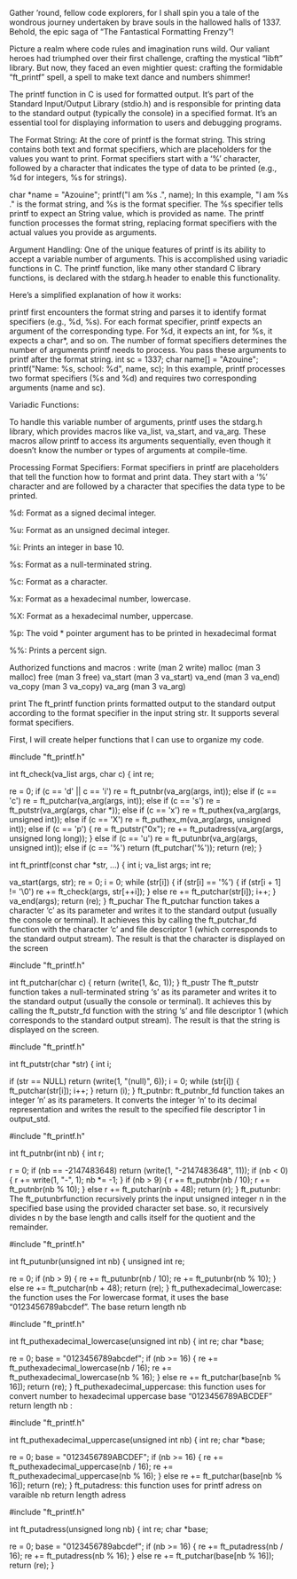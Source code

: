 Gather ’round, fellow code explorers, for I shall spin you a tale of the wondrous journey undertaken by brave souls in the hallowed halls of 1337. Behold, the epic saga of “The Fantastical Formatting Frenzy”!

Picture a realm where code rules and imagination runs wild. Our valiant heroes had triumphed over their first challenge, crafting the mystical “libft” library. But now, they faced an even mightier quest: crafting the formidable “ft_printf” spell, a spell to make text dance and numbers shimmer!

The printf function in C is used for formatted output. It’s part of the Standard Input/Output Library (stdio.h) and is responsible for printing data to the standard output (typically the console) in a specified format. It’s an essential tool for displaying information to users and debugging programs.

The Format String:
At the core of printf is the format string. This string contains both text and format specifiers, which are placeholders for the values you want to print. Format specifiers start with a ‘%’ character, followed by a character that indicates the type of data to be printed (e.g., %d for integers, %s for strings).

char *name = "Azouine";
printf("I am %s .", name);
In this example, "I am %s ." is the format string, and %s is the format specifier. The %s specifier tells printf to expect an String value, which is provided as name. The printf function processes the format string, replacing format specifiers with the actual values you provide as arguments.

Argument Handling:
One of the unique features of printf is its ability to accept a variable number of arguments. This is accomplished using variadic functions in C. The printf function, like many other standard C library functions, is declared with the stdarg.h header to enable this functionality.

Here’s a simplified explanation of how it works:

printf first encounters the format string and parses it to identify format specifiers (e.g., %d, %s).
For each format specifier, printf expects an argument of the corresponding type. For %d, it expects an int, for %s, it expects a char*, and so on.
The number of format specifiers determines the number of arguments printf needs to process.
You pass these arguments to printf after the format string.
int sc = 1337;
char name[] = "Azouine";
printf("Name: %s, school: %d", name, sc);
In this example, printf processes two format specifiers (%s and %d) and requires two corresponding arguments (name and sc).

Variadic Functions:

To handle this variable number of arguments, printf uses the stdarg.h library, which provides macros like va_list, va_start, and va_arg. These macros allow printf to access its arguments sequentially, even though it doesn’t know the number or types of arguments at compile-time.

Processing Format Specifiers:
Format specifiers in printf are placeholders that tell the function how to format and print data. They start with a ‘%’ character and are followed by a character that specifies the data type to be printed.

%d: Format as a signed decimal integer.

%u: Format as an unsigned decimal integer.

%i: Prints an integer in base 10.

%s: Format as a null-terminated string.

%c: Format as a character.

%x: Format as a hexadecimal number, lowercase.

%X: Format as a hexadecimal number, uppercase.

%p: The void * pointer argument has to be printed in hexadecimal format

%%: Prints a percent sign.

Authorized functions and macros :
write (man 2 write)
malloc (man 3 malloc)
free (man 3 free)
va_start (man 3 va_start)
va_end (man 3 va_end)
va_copy (man 3 va_copy)
va_arg (man 3 va_arg)

print
The ft_printf function prints formatted output to the standard output according to the format specifier in the input string str. It supports several format specifiers.

First, I will create helper functions that I can use to organize my code.

#include "ft_printf.h"

int ft_check(va_list args, char c)
{
 int re;

 re = 0;
 if (c == 'd' || c == 'i')
    re = ft_putnbr(va_arg(args, int));
 else if (c == 'c')
    re = ft_putchar(va_arg(args, int));
 else if (c == 's')
    re = ft_putstr(va_arg(args, char *));
 else if (c == 'x')
    re = ft_puthex(va_arg(args, unsigned int));
 else if (c == 'X')
    re = ft_puthex_m(va_arg(args, unsigned int));
 else if (c == 'p')
 {
    re = ft_putstr("0x");
    re += ft_putadress(va_arg(args, unsigned long long));
 }
 else if (c == 'u')
    re = ft_putunbr(va_arg(args, unsigned int));
 else if (c == '%')
    return (ft_putchar('%'));
 return (re);
}

int ft_printf(const char *str, ...)
{
 int  i;
 va_list args;
 int  re;

 va_start(args, str);
 re = 0;
 i = 0;
 while (str[i])
 {
  if (str[i] == '%')
  {
   if (str[i + 1] != '\0')
      re += ft_check(args, str[++i]);
  }
  else
      re += ft_putchar(str[i]);
 i++;
 }
 va_end(args);
 return (re);
}
ft_puchar
The ft_putchar function takes a character ‘c’ as its parameter and writes it to the standard output (usually the console or terminal). It achieves this by calling the ft_putchar_fd function with the character ‘c’ and file descriptor 1 (which corresponds to the standard output stream). The result is that the character is displayed on the screen

#include "ft_printf.h"

int ft_putchar(char c)
{
    return (write(1, &c, 1));
}
ft_pustr
The ft_putstr function takes a null-terminated string ‘s’ as its parameter and writes it to the standard output (usually the console or terminal). It achieves this by calling the ft_putstr_fd function with the string ‘s’ and file descriptor 1 (which corresponds to the standard output stream). The result is that the string is displayed on the screen.

#include "ft_printf.h"

int ft_putstr(char *str)
{
 int i;

 if (str == NULL)
    return (write(1, "(null)", 6));
 i = 0;
 while (str[i])
 {
    ft_putchar(str[i]);
    i++;
 }
 return (i);
}
ft_putnbr:
ft_putnbr_fd function takes an integer ’n’ as its parameters. It converts the integer ’n’ to its decimal representation and writes the result to the specified file descriptor 1 in output_std.

#include "ft_printf.h"

int ft_putnbr(int nb)
{
 int r;

 r = 0;
 if (nb == -2147483648)
    return (write(1, "-2147483648", 11));
 if (nb < 0)
 {
  r += write(1, "-", 1);
  nb *= -1;
 }
 if (nb > 9)
 {
    r += ft_putnbr(nb / 10);
    r += ft_putnbr(nb % 10);
 }
 else
    r += ft_putchar(nb + 48);
 return (r);
}
ft_putunbr:
The ft_putunbrfunction recursively prints the input unsigned integer n in the specified base using the provided character set base. so, it recursively divides n by the base length and calls itself for the quotient and the remainder.

#include "ft_printf.h"

int ft_putunbr(unsigned int nb)
{
 unsigned int re;

 re = 0;
 if (nb > 9)
 {
    re += ft_putunbr(nb / 10);
    re += ft_putunbr(nb % 10);
 }
 else
    re += ft_putchar(nb + 48);
 return (re);
}
ft_puthexadecimal_lowercase:
the function uses the For lowercase format, it uses the base “0123456789abcdef”. The base return length nb

#include "ft_printf.h"

int ft_puthexadecimal_lowercase(unsigned int nb)
{
 int  re;
 char *base;

 re = 0;
 base = "0123456789abcdef";
 if (nb >= 16)
 {
    re += ft_puthexadecimal_lowercase(nb / 16);
    re += ft_puthexadecimal_lowercase(nb % 16);
 }
 else
    re += ft_putchar(base[nb % 16]);
 return (re);
}
ft_puthexadecimal_uppercase:
this function uses for convert number to hexadecimal uppercase base “0123456789ABCDEF” return length nb :

#include "ft_printf.h"

int ft_puthexadecimal_uppercase(unsigned int nb)
{
 int  re;
 char *base;

 re = 0;
 base = "0123456789ABCDEF";
 if (nb >= 16)
 {
    re += ft_puthexadecimal_uppercase(nb / 16);
    re += ft_puthexadecimal_uppercase(nb % 16);
 }
 else
    re += ft_putchar(base[nb % 16]);
 return (re);
}
ft_putadress:
this function uses for printf adress on varaible nb return length adress


#include "ft_printf.h"

int ft_putadress(unsigned long nb)
{
 int   re;
 char  *base;

 re = 0;
 base = "0123456789abcdef";
 if (nb >= 16)
 {
    re += ft_putadress(nb / 16);
    re += ft_putadress(nb % 16);
 }
 else
    re += ft_putchar(base[nb % 16]);
 return (re);
}
